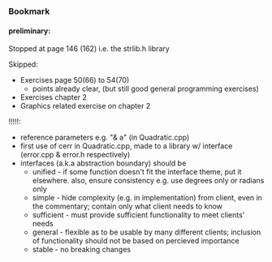 ### Bookmark

#### preliminary:
Stopped at page 146 (162) i.e. the strlib.h library<br>

Skipped:
- Exercises page 50(66) to 54(70)
  - points already clear, (but still good general programming exercises)
- Exercises chapter 2
- Graphics related exercise on chapter 2

!!!!!:
- reference parameters e.g. "& a" (in Quadratic.cpp)
- first use of cerr in Quadratic.cpp, made to a library w/ interface (error.cpp & error.h respectively)
- interfaces (a.k.a abstraction boundary) should be
  - unified - if some function doesn't fit the interface theme, put it elsewhere. also, ensure consistency e.g. use degrees only or radians only
  - simple - hide complexity (e.g. in implementation) from client, even in the commentary; contain only what client needs to know
  - sufficient - must provide sufficient functionality to meet clients' needs
  - general - flexible as to be usable by many different clients; inclusion of functionality should not be based on percieved importance
  - stable - no breaking changes